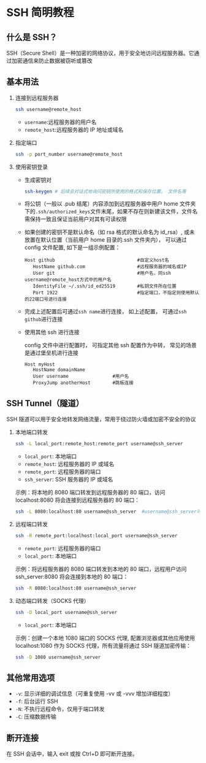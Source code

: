 # SSH 简明教程

## 什么是 SSH？

SSH（Secure Shell）是一种加密的网络协议，用于安全地访问远程服务器。它通过加密通信来防止数据被窃听或篡改

## 基本用法

1. 连接到远程服务器

   ```bash
   ssh username@remote_host
   ```

   - `username`:远程服务器的用户名
   - `remote_host`:远程服务器的 IP 地址或域名

2. 指定端口

   ```bash
   ssh -p port_number username@remote_host
   ```

3. 使用密钥登录

   - 生成密钥对

     ```bash
     ssh-keygen # 后续会对话式地询问密钥所使用的格式和保存位置， 文件名等
     ```

   - 将公钥（一般以 .pub 结尾）内容添加到远程服务器中用户 home 文件夹下的`.ssh/authorized_keys`文件末尾，如果不存在则新建该文件，文件名需保持一致且保证当前用户对其有可读权限
   - 如果创建的密钥不是默认命名（如 rsa 格式的默认命名为 id_rsa）, 或未放置在默认位置（当前用户 home 目录的.ssh 文件夹内）， 可以通过 config 文件配置, 如下是一组示例配置：

     ```config
     Host github                              #自定义host名
        HostName github.com                   #远程服务器的域名或IP
        User git                              #用户名，同ssh username@remote_host方式中的用户名
        IdentityFile ~/.ssh/id_ed25519        #私钥文件所在位置
        Port 1922                             #指定端口，不指定则使用默认的22端口号进行连接
     ```

   - 完成上述配置后可通过`ssh name`进行连接， 如上述配置， 可通过`ssh github`进行连接
   - 使用其他 ssh 进行连接

     config 文件中进行配置时， 可指定其他 ssh 配置作为中转， 常见的场景是通过堡垒机进行连接

     ```config
     Host myHost
        HostName domainName
        User username                #用户名
        ProxyJump anotherHost        #跳板连接
     ```

## SSH Tunnel（隧道）

SSH 隧道可以用于安全地转发网络流量，常用于绕过防火墙或加密不安全的协议

1. 本地端口转发

   ```bash
   ssh -L local_port:remote_host:remote_port username@ssh_server
   ```

   - `local_port`: 本地端口
   - `remote_host`: 远程服务器的 IP 或域名
   - `remote_port`: 远程服务器的端口
   - `ssh_server`: SSH 服务器的 IP 或域名

   示例：将本地的 8080 端口转发到远程服务器的 80 端口，访问 localhost:8080 将会连接到远程服务器的 80 端口：

   ```bash
   ssh -L 8080:localhost:80 username@ssh_server  #username@ssh_server可被替换成有效的配置名， 即在～/.ssh/config中定义的一组配置
   ```

2. 远程端口转发

   ```bash
   ssh -R remote_port:localhost:local_port username@ssh_server
   ```

   - `remote_port`: 远程服务器的端口
   - `local_port`: 本地端口

   示例：将远程服务器的 8080 端口转发到本地的 80 端口，远程用户访问 ssh_server:8080 将会连接到本地的 80 端口：

   ```bash
   ssh -R 8080:localhost:80 username@ssh_server
   ```

3. 动态端口转发（SOCKS 代理）

   ```bash
   ssh -D local_port username@ssh_server
   ```

   - `local_port`: 本地端口

   示例：创建一个本地 1080 端口的 SOCKS 代理, 配置浏览器或其他应用使用 localhost:1080 作为 SOCKS 代理，所有流量将通过 SSH 隧道加密传输：

   ```bash
   ssh -D 1080 username@ssh_server
   ```

## 其他常用选项

- `-v`: 显示详细的调试信息（可重复使用 -vv 或 -vvv 增加详细程度）
- `-f`: 后台运行 SSH
- `-N`: 不执行远程命令，仅用于端口转发
- `-C`: 压缩数据传输

## 断开连接

   在 SSH 会话中，输入 exit 或按 Ctrl+D 即可断开连接。
